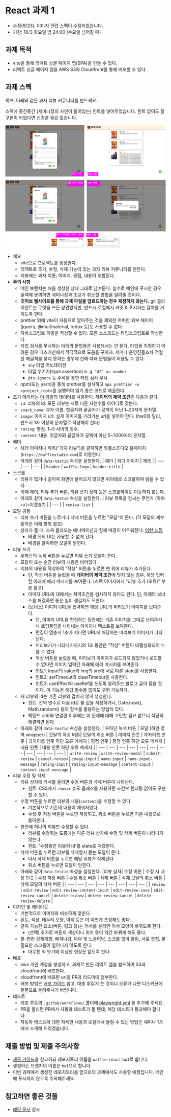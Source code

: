 # React 과제 1

* 수정(9/23): 이미지 관련 스펙이 수정되었습니다.
* 기한: 10/3 화요일 밤 24:00 (수요일 넘어갈 때)

## 과제 목적

- vite을 통해 리액트 싱글 페이지 앱(SPA)을 만들 수 있다.
- 리액트 싱글 페이지 앱을 AWS S3와 Cloudfront를 통해 배포할 수 있다.

## 과제 스펙

목표: 아래와 같은 과자 리뷰 커뮤니티를 만드세요.

스펙에 중간중간 (세미나장의 사견이 들어있는) 힌트를 넣어두었습니다.
힌트 없이도 잘 구현이 되었다면 신경쓸 필요 없습니다.

![](hw.png)

- 개요
  - vite으로 프로젝트를 생성한다.
  - 리액트로 추가, 수정, 삭제 기능이 있는 과자 리뷰 커뮤니티를 만든다.
  - 리뷰에는 과자 이름, 이미지, 평점, 내용이 포함된다.
- **주의 사항**
  - 메인 브랜치는 처음 생성한 상태 그대로 남겨둔다. 실수로 메인에 푸시한 경우 슬랙에 문의하면 세미나장과 조교가 취소할 방법을 알려줄 것이다.
  - **깃허브 웹사이트를 통해 과제 파일을 업로드하는 경우 채점하지 않는다.** git 클라이언트는 무엇을 쓰든 상관없지만, 반드시 로컬에서 커밋 & 푸시하는 절차를 거치도록 한다.
  - prettier 외에 vite이 자동으로 깔아주는 것을 제외한 어떠한 외부 패키지(jquery, @mui/material, redux 등)도 사용할 수 없다.
  - 자바스크립트 파일을 작성할 수 없다. 모든 소스코드는 타입스크립트로 작성한다.
  - 타입 검사를 무시하는 아래의 문법들은 사용해서는 안 된다. 타입을 지정하기 어려운 경우 디스커션에서 적극적으로 도움을 구하자. 세미나 운영진들조차 적절한 해결책을 찾지 못하는 경우에 한해 아래 문법들이 허용될 수 있다.
    - `any` 타입 어노테이션
    - 타입 우기기(type assertion) e. g. `"42" as number`
    - `@ts-ignore` 등 주석을 통한 타입 검사 무시
  - npm(또는 yarn)을 통해 prettier를 설치하고 `npx prettier -w <project_root>`를 실행하여 읽기 좋은 코드로 제출한다.
- 초기 데이터는 [이 파일](data.json)의 데이터를 사용한다. **데이터의 제약 조건**은 다음과 같다.
  - `id`: 리뷰의 id. 모든 리뷰는 서로 다른 자연수를 아이디로 갖는다.
  - `snack_name`: 과자 이름. 첫글자와 끝글자가 공백이 아닌 1~20자의 문자열.
  - `image`: 이미지 url. 실제 이미지를 가리키는 url을 넣어야 한다. (hw0와 달리, 반드시 1자 이상의 문자열로 작성해야 한다)
  - `rating`: 평점. 1~5 사이의 정수.
  - `content`: 내용. 첫글자와 끝글자가 공백이 아닌 5~1000자의 문자열.
- 헤더
  - 헤더 이미지나 제목("과자 리뷰")을 클릭하면 와플스튜디오 홈페이지(`https://wafflestudio.com`)로 이동한다.
  - 아래와 같이 `data-testid` 속성을 설정한다.
    | 헤더 | 헤더 이미지 | 제목 |
    | --- | --- | --- |
    | `header` | `waffle-logo` | `header-title` |
- 스크롤
  - 리뷰가 많거나 길어져 화면에 들어오지 않으면 위아래로 스크롤하여 읽을 수 있다.
  - 이때 헤더, 리뷰 추가 버튼, 리뷰 쓰기 상자 등은 스크롤하여도 이동하지 않는다.
  - 아래와 같이 `data-testid` 속성을 설정한다.
    | 리뷰 목록을 감싸는 무언가 (아마 `<ul>`이겠죠?) |
    | --- |
    | `review-list` |
- 모달 공통
  - 리뷰 쓰기 버튼을 누르거나 삭제 버튼을 누르면 "모달"이 뜬다. (각 모달의 세부 동작은 아래 항목 참조)
  - 상자가 뜰 때, 스윽 올라오는 애니메이션과 함께 배경이 어두워진다: [이런 느낌](https://getbootstrap.com/docs/4.0/components/modal/#vertically-centered)
    - 배경 뒤의 UI는 사용할 수 없게 된다.
    - 배경을 클릭하면 모달이 닫힌다.
- 리뷰 쓰기
  - 우하단의 녹색 버튼을 누르면 리뷰 쓰기 모달이 뜬다.
  - 모달이 뜨는 순간 리뷰의 내용은 비어있다.
  - 리뷰의 내용을 작성하여 "작성" 버튼을 누르면 맨 위에 리뷰가 추가된다.
    - 단, 작성 버튼을 눌렀을 때 **데이터의 제약 조건**에 맞지 않는 경우, 해당 입력칸 아래에 에러 메시지를 보여준다. (스펙 이미지에서 "리뷰 추가 (오류)" 부분 참고)
    - 이미지 URL에 대해서는 제약조건을 검사하지 않아도 된다. 단, 아래의 보너스를 해결하면 좋은 일이 생길지도 모른다.
    - (보너스) 이미지 URL을 입력하면 해당 URL의 미리보기 이미지를 보여준다.
      - 단, 이미지 URL을 편집하는 동안에는 기존 이미지를 그대로 보여주거나 로딩중임을 나타내는 이미지나 텍스트를 보여준다.
      - 편집이 멈춘지 1초가 지나면 URL에 해당하는 미리보기 이미지가 나타난다.
      - 미리보기가 나타나기까지의 1초 동안은 "작성" 버튼이 비활성화되어 누를 수 없다.
      - 작성 버튼을 눌렀을 때, 미리보기 이미지가 로드되지 않았거나 로드할 수 없다면 이미지 입력칸 아래에 에러 메시지를 보여준다.
      - 힌트1: input의 value와 img의 src에 서로 다른 state를 사용한다.
      - 힌트2: setTimeout와 clearTimeout을 사용한다.
      - 힌트3: useEffect와 useRef를 쓰도록 알려주는 블로그 글이 많을 것이다. 이 기능은 해당 함수들 없이도 구현 가능하다.
  - 새 리뷰의 id는 기존 리뷰와 겹치지 않게 생성한다.
    - 힌트: 전역 변수로 다음 id로 쓸 값을 저장하거나, Date.now(), Math.random() 등의 함수를 활용하는 방법이 있다.
    - 백엔드 서버와 연결한 이후에는 이 문제에 대해 고민할 필요 없으니 적당히 해결하면 된다.
  - 아래와 같이 `data-testid` 속성을 설정한다.
    | 우하단 녹색 버튼 | 모달 (하얀 영역 wrapper) | 모달의 작성 버튼| 모달의 취소 버튼 | 이미지 인풋 | 과자이름 인풋 | 과자이름 인풋 하단 오류 메세지 | 평점 인풋 | 평점 인풋 하단 오류 메세지 | 내용 인풋 | 내용 인풋 하단 오류 메세지 |
    | --- | --- | --- | --- | --- | --- | --- | --- | --- | --- | --- |
    | `write-review` | `write-review-modal` | `submit-review` | `cancel-review` | `image-input` | `name-input` | `name-input-message` | `rating-input` | `rating-input-message` | `content-input` | `content-input-message` |
- 리뷰 수정 및 삭제
  - 리뷰 상자에 커서를 올리면 수정 버튼과 삭제 버튼이 나타난다.
    - 힌트: CSS에서 `:hover` 슈도 클래스를 사용하면 조건부 렌더링 없이도 구현할 수 있다.
  - 수정 버튼을 누르면 리뷰의 내용(`content`)을 수정할 수 있다.
    - 기본적으로 기존의 내용이 채워져있다.
    - 수정 후 저장 버튼을 누르면 저장되고, 취소 버튼을 누르면 기존 내용으로 돌아온다.
  - 한번에 하나의 리뷰만 수정할 수 있다.
    - 리뷰를 수정하는 도중에는 다른 리뷰 상자에 수정 및 삭제 버튼이 나타나지 않는다.
    - 힌트: '수정중인 리뷰의 id'를 state로 저장한다.
  - 삭제 버튼을 누르면 리뷰를 삭제할지 묻는 모달이 뜬다.
    - 다시 삭제 버튼을 누르면 해당 리뷰가 삭제된다.
    - 취소 버튼을 누르면 모달이 닫힌다.
  - 아래와 같이 `data-testid` 속성을 설정한다.
    |리뷰 상자| 수정 버튼 | 수정 시 내용 인풋 | 수정 저장 버튼 | 수정 취소 버튼 | 삭제 버튼 | 삭제 모달의 취소 버튼 | 삭제 모달의 삭제 버튼 |
    | --- | --- | --- | --- | --- | --- | --- | --- |
    | `review` | `edit-review` | `edit-review-content-input` | `edit-review-save` | `edit-review-cancel` | `delete-review` | `delete-review-cancel` | `delete-review-delete` |
- 디자인 및 레이아웃
  - 기본적으로 이미지와 비슷하게 맞춘다.
  - 폰트, 색상, 테두리 모양, 여백 등은 더 예쁘게 조정해도 좋다.
  - 클릭 가능한 요소(버튼, 링크 등)는 커서를 올리면 커서 모양이 바뀌도록 한다.
    - (선택) 추가로 버튼의 색상이나 위치 등이 약간 바뀌게 해도 좋다.
  - 불-편한 강제개행, 삐져나감, 짜부 및 느을어남, 스크롤 없이 잘림, 서로 겹침, 불필요한 스크롤이 일어나지 않도록 한다.
    - 아무튼 척 보기에 이상한 현상은 없도록 한다.
- 배포
  - aws 개인 계정을 생성하고, 과제로 만든 리액트 앱을 빌드하여 S3과 cloudfront에 배포한다.
  - cloudfront에 배포된 url을 PR과 리드미에 첨부한다.
  - 배포 방법은 [배포 가이드](s3-guide.md) 참고. 대충 휘갈겨 쓴 것이니 오류가 나면 디스커션에 질문으로 올려주시기 바랍니다.
- 테스트
  - 레포 루트의 `.github/workflows/` 폴더에 [playwright.yml](./hw-test/playwright.yml) 을 추가해 주세요.
  - PR을 올리면 PR에서 자동화 테스트가 돌 텐데, 해당 테스트가 통과해야 합니다.
  - 자동화 테스트에 대한 자세한 내용과 로컬에서 돌릴 수 있는 방법은 세미나 1.5에서 소개해 드리겠습니다.

## 제출 방법 및 제출 주의사항

- [제출 가이드](../hw-guide.md)을 참고하되 레포지토리 이름을 `waffle-react-hw1`로 합니다.
- 생성하는 브랜치의 이름은 `hw1`으로 합니다.
- 이번 과제에서 생성한 레포지토리를 앞으로의 과제에서도 사용할 예정입니다. 메인에 푸시하지 않도록 주의해주세요.

## 참고하면 좋은 것들

- [해당 문서](../study-links.md) 참조
